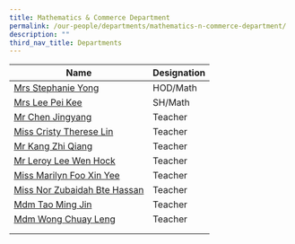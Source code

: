 ```yaml
---
title: Mathematics & Commerce Department
permalink: /our-people/departments/mathematics-n-commerce-department/
description: ""
third_nav_title: Departments
---
```

| Name | Designation |
| -------- | -------- |
|[Mrs Stephanie Yong](mailto:seow_peng_peng@schools.gov.sg)|HOD/Math
|[Mrs Lee Pei Kee](mailto:chin_pei_kee@schools.gov.sg)|SH/Math
|[Mr Chen Jingyang](mailto:chen_jing_yang@schools.gov.sg)|Teacher
|[Miss Cristy Therese Lin](mailto:cristy_therese_lin@schools.gov.sg)|Teacher
|[Mr Kang Zhi Qiang](mailto:kang_zhi_qiang@schools.gov.sg)|Teacher
|[Mr Leroy Lee Wen Hock](mailto:lee_wen_hock_leroy@schools.gov.sg)|Teacher
|[Miss Marilyn Foo Xin Yee](mailto:foo_xin_yee_marilyn@schools.gov.sg)|Teacher
|[Miss Nor Zubaidah Bte Hassan](mailto:nor_zubaidah_hassan@schools.gov.sg)|Teacher
|[Mdm Tao Ming Jin](mailto:tao_ming_jin@schools.gov.sg)|Teacher
|[Mdm Wong Chuay Leng](mailto:wong_chuay_leng@schools.gov.sg)|Teacher
||
||

